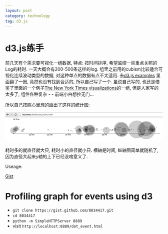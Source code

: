 ```yaml
---
layout: post
category: technology
tag: d3.js
---
```


d3.js练手
=======

前几天有个需求要可视化一组数据, 特点: 按时间排序, 希望监控一些重点关照的Log的耗时. 一天大概会有200-500条这样的log.
组里之前用的cubism比较适合可视化连续波动类型的数据, 对这种单点的数据有点不太适用.
去[d3.js examples](https://github.com/mbostock/d3/wiki/Gallery) 里面翻了一圈, 竟然也没有找到合适的, 所以自己写了一个.
虽说自己写的, 也还是借鉴了里面的一个例子[The New York Times visualizations](http://www.nytimes.com/interactive/2012/05/17/business/dealbook/how-the-facebook-offering-compares.html?_r=0)的一组, 但是人家写的太多了, 组件各种复杂 - - 前端小白想抄无门...

所以自己按照心里想的画出了这样的统计图:

![image](/images/2013/p10569223.jpg)


耗时多的就直径就大只, 耗时小的直径就小只. 横轴是时间, 纵轴图简单就随机了, 因为直径大起来y轴的上下已经没啥意义了.


Useage:

[Gist](https://gist.github.com/soasme/8034417)

Profiling graph for events using d3
======

* `git clone https://gist.github.com/8034417.git`
* `cd 8034417`
* `python -m SimpleHTTPServer 8889`
*  visit `http://localhost:8889/dot_event.html`
